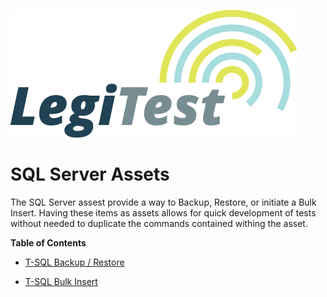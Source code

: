 ﻿![](images/_LegiTestBanner.png)

# SQL Server Assets



The SQL Server assest provide a way to Backup, Restore, or initiate a Bulk Insert. Having these items as assets allows for quick development of tests without needed to duplicate the commands contained withing the asset.



**Table of Contents**

- [T-SQL Backup / Restore](TSQLBackupRestore.md)

- [T-SQL Bulk Insert](TSQLBulkInsert.md)